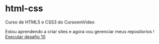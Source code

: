 # html-css
 
 Curso de HTML5 e CSS3 do CursoemVideo

 Estou aprendendo a criar sites e agora vou gerenciar meus repositorios !
 <a href="https://joserivaldo1.github.io/html5-css3/desafios/site%20dos%20mascotes%20do%20android/pacote-projeto-d010/android.html> ">Executar desafio 10</a>
